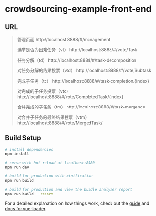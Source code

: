 # crowdsourcing-example-front-end

## URL
> 管理页面 http://localhost:8888/#/management
>
> 选举是否为困难任务（vt） http://localhost:8888/#/vote/Task
>
> 任务分解（td） http://localhost:8888/#/task-decomposition
>
> 对任务分解的结果投票（vtd） http://localhost:8888/#/vote/Subtask
>
> 完成子任务（tc） http://localhost:8888/#/task-completion/{index}
>
> 对完成的子任务投票（vtc） http://localhost:8888/#/vote/CompletedTask/{index}
>
> 合并完成的子任务（tm） http://localhost:8888/#/task-mergence
>
> 对合并子任务的最终结果投票（vtm） http://localhost:8888/#/vote/MergedTask/

## Build Setup

``` bash
# install dependencies
npm install

# serve with hot reload at localhost:8080
npm run dev

# build for production with minification
npm run build

# build for production and view the bundle analyzer report
npm run build --report
```

For a detailed explanation on how things work, check out the [guide](http://vuejs-templates.github.io/webpack/) and [docs for vue-loader](http://vuejs.github.io/vue-loader).
